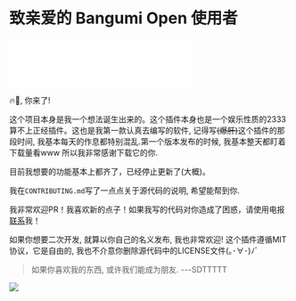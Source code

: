# 致亲爱的 Bangumi Open 使用者

<iframe frameborder="no" border="0" marginwidth="0" marginheight="0" width=330 height=86 src="//music.163.com/outchain/player?type=2&id=1354615606&auto=0&height=66"></iframe>

🔥🐔, 你来了!

这个项目本身是我一个想法诞生出来的。这个插件本身也是一个娱乐性质的2333算不上正经插件。这也是我第一款认真去编写的软件, 记得写~~(爆肝)~~这个插件的那段时间, 我基本每天的作息都特别混乱.第一个版本发布的时候, 我基本整天都盯着下载量看www 所以我非常感谢下载它的你.

目前我想要的功能基本上都齐了，已经停止更新了(大概)。

我在`CONTRIBUTING.md`写了一点点关于源代码的说明, 希望能帮到你.

我非常欢迎PR！我喜欢新的点子！如果我写的代码对你造成了困惑，请使用电报[联系](https://t.me/sdzzzzz)我！

如果你想要二次开发, 就算以你自己的名义发布, 我也非常欢迎! 这个插件遵循MIT协议，它是自由的, 我也不介意你删除源代码中的LICENSE文件(｡･∀･)ﾉﾞ

> 如果你喜欢我的东西, 或许我们能成为朋友.  ---SDTTTTT

![](https://ftp.bmp.ovh/imgs/2020/09/0fe8f87ae2756d3c.png)
